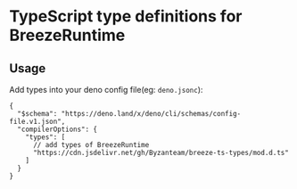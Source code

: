 # TypeScript type definitions for BreezeRuntime

## Usage

Add types into your deno config file(eg: `deno.jsonc`):

```jsonc
{
  "$schema": "https://deno.land/x/deno/cli/schemas/config-file.v1.json",
  "compilerOptions": {
    "types": [
      // add types of BreezeRuntime
      "https://cdn.jsdelivr.net/gh/Byzanteam/breeze-ts-types/mod.d.ts"
    ]
  }
}
```
